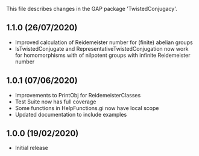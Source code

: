 This file describes changes in the GAP package 'TwistedConjugacy'.

1.1.0 (26/07/2020)
------------------

- Improved calculation of Reidemeister number for (finite) abelian groups
- IsTwistedConjugate and RepresentativeTwistedConjugation now work for
  homomorphisms with of nilpotent groups with infinite Reidemeister number


1.0.1 (07/06/2020)
------------------

- Improvements to PrintObj for ReidemeisterClasses
- Test Suite now has full coverage
- Some functions in HelpFunctions.gi now have local scope
- Updated documentation to include examples


1.0.0 (19/02/2020)
------------------

- Initial release
